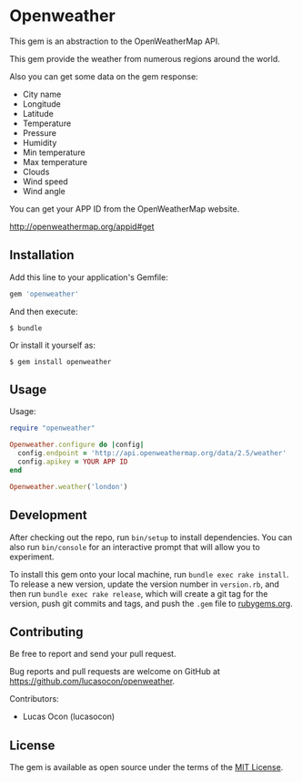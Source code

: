 # Openweather

This gem is an abstraction to the OpenWeatherMap API.

This gem provide the weather from numerous regions around the world.

Also you can get some data on the gem response:
* City name
* Longitude
* Latitude
* Temperature
* Pressure
* Humidity
* Min temperature
* Max temperature
* Clouds
* Wind speed
* Wind angle

You can get your APP ID from the OpenWeatherMap website.

http://openweathermap.org/appid#get

## Installation

Add this line to your application's Gemfile:

```ruby
gem 'openweather'
```

And then execute:

    $ bundle

Or install it yourself as:

    $ gem install openweather

## Usage

Usage:

```ruby
require "openweather"

Openweather.configure do |config|
  config.endpoint = 'http://api.openweathermap.org/data/2.5/weather'
  config.apikey = YOUR APP ID
end

Openweather.weather('london')

```

## Development

After checking out the repo, run `bin/setup` to install dependencies. You can also run `bin/console` for an interactive prompt that will allow you to experiment.

To install this gem onto your local machine, run `bundle exec rake install`. To release a new version, update the version number in `version.rb`, and then run `bundle exec rake release`, which will create a git tag for the version, push git commits and tags, and push the `.gem` file to [rubygems.org](https://rubygems.org).

## Contributing

Be free to report and send your pull request.

Bug reports and pull requests are welcome on GitHub at https://github.com/lucasocon/openweather.

Contributors:
* Lucas Ocon (lucasocon)

## License

The gem is available as open source under the terms of the [MIT License](http://opensource.org/licenses/MIT).

